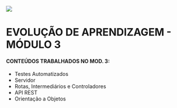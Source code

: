 ![](https://i.imgur.com/xG74tOh.png)


# EVOLUÇÃO DE APRENDIZAGEM - MÓDULO 3

#### CONTEÚDOS TRABALHADOS NO MOD. 3:
- Testes Automatizados
- Servidor
- Rotas, Intermediários e Controladores
- API REST
- Orientação a Objetos

